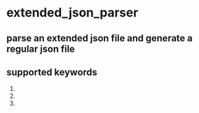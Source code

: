 # extended_json_parser
## parse an extended json file and generate a regular json file
## supported keywords
1. <uniform a b>
2. <repeat n>
3. <choice>
